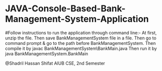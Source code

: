 # JAVA-Console-Based-Bank-Management-System-Application
#Follow instructions to run the application through command line:-
At first, unzip the file.
Then save BankManagementSystem file in a file.
Then go to command prompt & go to the path before BankManagementSystem.
Then compile it by javac BankManagementSystem\BankMain.java
Then run it by java BankManagementSystem.BankMain

@Shadril Hassan Shifat
AIUB
CSE, 2nd Semester
